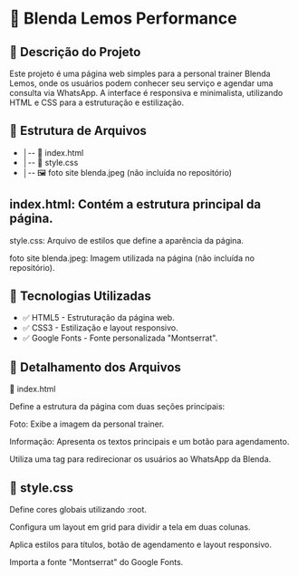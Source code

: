 # 📌 Blenda Lemos Performance

## 📝 Descrição do Projeto

Este projeto é uma página web simples para a personal trainer Blenda Lemos, onde os usuários podem conhecer seu serviço e agendar uma consulta via WhatsApp. A interface é responsiva e minimalista, utilizando HTML e CSS para a estruturação e estilização.

## 📂 Estrutura de Arquivos

* │-- 📄 index.html
* │-- 🎨 style.css
* │-- 🖼️ foto site blenda.jpeg (não incluída no repositório)

## index.html: Contém a estrutura principal da página.

style.css: Arquivo de estilos que define a aparência da página.

foto site blenda.jpeg: Imagem utilizada na página (não incluída no repositório).

## 🚀 Tecnologias Utilizadas

* ✅ HTML5 - Estruturação da página web.
* ✅ CSS3 - Estilização e layout responsivo.
* ✅ Google Fonts - Fonte personalizada "Montserrat".

## 📜 Detalhamento dos Arquivos

📌 index.html

Define a estrutura da página com duas seções principais:

Foto: Exibe a imagem da personal trainer.

Informação: Apresenta os textos principais e um botão para agendamento.

Utiliza uma tag <a> para redirecionar os usuários ao WhatsApp da Blenda.

## 🎨 style.css

Define cores globais utilizando :root.

Configura um layout em grid para dividir a tela em duas colunas.

Aplica estilos para títulos, botão de agendamento e layout responsivo.

Importa a fonte "Montserrat" do Google Fonts.
